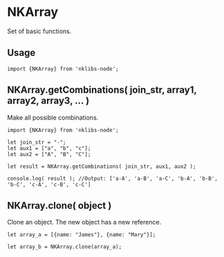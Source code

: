 # NKArray
Set of basic functions.

## Usage

    import {NKArray} from 'nklibs-node';


NKArray.getCombinations( join_str, array1, array2, array3, ... )
----------------------------------------------------------------------------
Make all possible combinations.

    import {NKArray} from 'nklibs-node';

    let join_str = "-";
    let aux1 = ["a", "b", "c"];
    let aux2 = ["A", "B", "C"];
    
    let result = NKArray.getCombinations( join_str, aux1, aux2 );
    
    console.log( result ); //Output: ['a-A', 'a-B', 'a-C', 'b-A', 'b-B', 'b-C', 'c-A', 'c-B', 'c-C']

NKArray.clone( object )
----------------------------------------------------------------------------
Clone an object. The new object has a new reference.

    let array_a = [{name: "James"}, {name: "Mary"}];

    let array_b = NKArray.clone(array_a);